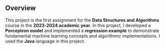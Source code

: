 <h2>Overview</h2>
<p>
    This project is the first assignment for the <strong>Data Structures and Algorithms</strong> course in the 
    <strong>2023-2024 academic year</strong>. In this project, I developed a <strong>Perceptron model</strong> 
    and implemented a <strong>regression example</strong> to demonstrate fundamental machine learning 
    concepts and algorithmic implementations. I used the <strong>Java</strong> language in this project.
</p>
